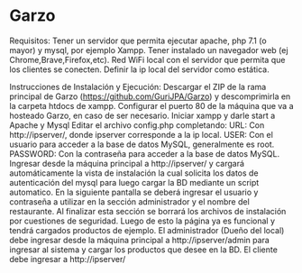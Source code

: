 # Garzo

Requisitos:
Tener un servidor que permita ejecutar apache, php 7.1 (o mayor) y mysql, por ejemplo Xampp.
Tener instalado un navegador web (ej Chrome,Brave,Firefox,etc).
Red WiFi local con el servidor que permita que los clientes se conecten.
Definir la ip local del servidor como estática.

Instrucciones de Instalación y Ejecución:
Descargar el ZIP de la rama principal de Garzo (https://github.com/GuriJPA/Garzo) y descomprimirla en la carpeta htdocs de xampp.
Configurar el puerto 80 de la máquina que va a hosteado Garzo, en caso de ser necesario.
Iniciar xampp y darle start a Apache y Mysql
Editar el archivo config.php completando:
URL: Con http://ipserver/, donde ipserver corresponde a la ip local.
USER: Con el usuario para acceder a la base de datos MySQL, generalmente es root.
PASSWORD: Con la contraseña para acceder a la base de datos MySQL.
Ingresar desde la máquina principal a http://ipserver/ y cargará automáticamente la vista de instalación la cual solicita los datos de autenticación del mysql para luego cargar la BD mediante un script automatico. En la siguiente pantalla se deberá ingresar el usuario y contraseña a utilizar en la sección administrador y el nombre del restaurante. Al finalizar esta sección se borrará los archivos de instalación por cuestiones de seguridad.
Luego de esto la página ya es funcional y tendrá cargados productos de ejemplo.
El administrador (Dueño del local) debe ingresar desde la máquina principal  a http://ipserver/admin para ingresar al sistema y cargar los productos que desee en la BD.
El cliente debe ingresar a http://ipserver/
